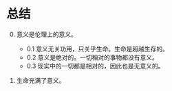 # 总结

0. 意义是伦理上的意义。
	- 0.1 意义无关功用，只关乎生命。生命是超越生存的。
	- 0.2 意义是绝对的。一切相对的事物都没有意义。
	- 0.3 现实中的一切都是相对的，因此也是无意义的。

1. 生命充满了意义。
<!--stackedit_data:
eyJoaXN0b3J5IjpbMTI4NzI5MDMxLDE0MzQ5OTIxMjgsLTE4Mz
AxNjU3MTldfQ==
-->